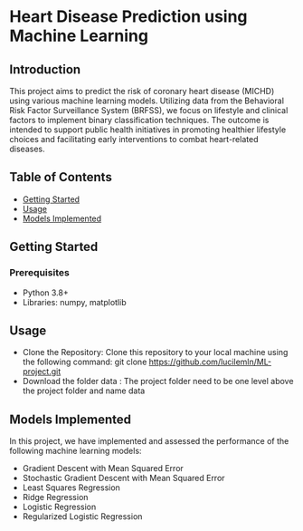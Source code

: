# Heart Disease Prediction using Machine Learning
## Introduction
This project aims to predict the risk of coronary heart disease (MICHD) using various machine learning models. Utilizing data from the Behavioral Risk Factor Surveillance System (BRFSS), we focus on lifestyle and clinical factors to implement binary classification techniques. The outcome is intended to support public health initiatives in promoting healthier lifestyle choices and facilitating early interventions to combat heart-related diseases.
## Table of Contents
* [Getting Started](#getting-started)
* [Usage](#usage)
* [Models Implemented](#models-implemented)

## Getting Started
### Prerequisites
- Python 3.8+
- Libraries: numpy, matplotlib
  
## Usage
- Clone the Repository: Clone this repository to your local machine using the following command:
git clone https://github.com/lucilemln/ML-project.git 
- Download the folder data : The project folder need to be one level above the project folder and name data
   
## Models Implemented
In this project, we have implemented and assessed the performance of the following machine learning models:

- Gradient Descent with Mean Squared Error
- Stochastic Gradient Descent with Mean Squared Error
- Least Squares Regression
- Ridge Regression
- Logistic Regression
- Regularized Logistic Regression

